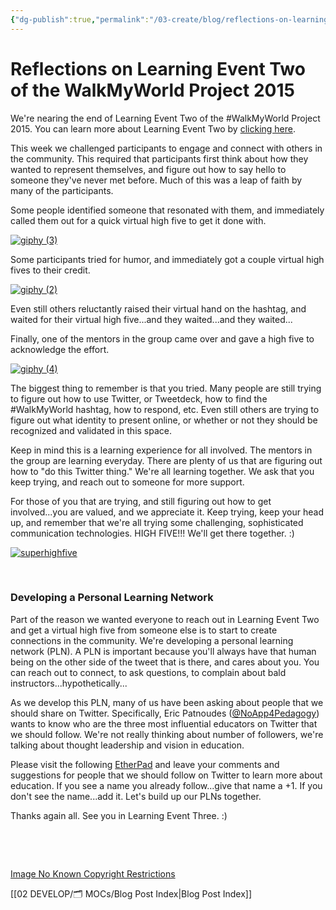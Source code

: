 ```yaml
---
{"dg-publish":true,"permalink":"/03-create/blog/reflections-on-learning-event-two-of-the-walk-my-world-project-2015/","title":"Reflections on Learning Event Two of the #WalkMyWorld Project 2015","tags":["twitter","walkmyworld"]}
---
```


# Reflections on Learning Event Two of the WalkMyWorld Project 2015

We're nearing the end of Learning Event Two of the #WalkMyWorld Project 2015. You can learn more about Learning Event Two by [clicking here](http://bit.ly/walk2015LE2).

This week we challenged participants to engage and connect with others in the community. This required that participants first think about how they wanted to represent themselves, and figure out how to say hello to someone they've never met before. Much of this was a leap of faith by many of the participants.

Some people identified someone that resonated with them, and immediately called them out for a quick virtual high five to get it done with.

[![giphy (3)](images/giphy-3.gif)](http://wiobyrne.com/wp-content/uploads/2015/01/giphy-3.gif)

Some participants tried for humor, and immediately got a couple virtual high fives to their credit.

[![giphy (2)](images/giphy-2.gif)](http://wiobyrne.com/wp-content/uploads/2015/01/giphy-2.gif)

Even still others reluctantly raised their virtual hand on the hashtag, and waited for their virtual high five...and they waited...and they waited...

Finally, one of the mentors in the group came over and gave a high five to acknowledge the effort.

[![giphy (4)](images/giphy-4.gif)](http://wiobyrne.com/wp-content/uploads/2015/01/giphy-4.gif)

The biggest thing to remember is that you tried. Many people are still trying to figure out how to use Twitter, or Tweetdeck, how to find the #WalkMyWorld hashtag, how to respond, etc. Even still others are trying to figure out what identity to present online, or whether or not they should be recognized and validated in this space.

Keep in mind this is a learning experience for all involved. The mentors in the group are learning everyday. There are plenty of us that are figuring out how to "do this Twitter thing." We're all learning together. We ask that you keep trying, and reach out to someone for more support.

For those of you that are trying, and still figuring out how to get involved...you are valued, and we appreciate it. Keep trying, keep your head up, and remember that we're all trying some challenging, sophisticated communication technologies. HIGH FIVE!!! We'll get there together. :)

[![superhighfive](images/superhighfive.gif)](http://wiobyrne.com/wp-content/uploads/2015/01/superhighfive.gif)

 

### Developing a Personal Learning Network

Part of the reason we wanted everyone to reach out in Learning Event Two and get a virtual high five from someone else is to start to create connections in the community. We're developing a personal learning network (PLN). A PLN is important because you'll always have that human being on the other side of the tweet that is there, and cares about you. You can reach out to connect, to ask questions, to complain about bald instructors...hypothetically...

As we develop this PLN, many of us have been asking about people that we should share on Twitter. Specifically, Eric Patnoudes ([@NoApp4Pedagogy](https://twitter.com/NoApp4Pedagogy)) wants to know who are the three most influential educators on Twitter that we should follow. We're not really thinking about number of followers, we're talking about thought leadership and vision in education.

Please visit the following [EtherPad](https://wiobyrne.titanpad.com/8) and leave your comments and suggestions for people that we should follow on Twitter to learn more about education. If you see a name you already follow...give that name a +1. If you don't see the name...add it. Let's build up our PLNs together.

Thanks again all. See you in Learning Event Three. :)

 

 

[Image No Known Copyright Restrictions](https://www.flickr.com/photos/mississippi-dept-of-archives-and-history/8498415514/in/gallery-horngyih-72157644742046979/)

[[02 DEVELOP/🗂️ MOCs/Blog Post Index\|Blog Post Index]]